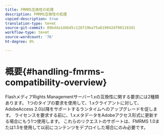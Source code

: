 ```yaml
---
title: FMRMS互換性の処理
description: FMRMS互換性の処理
copied-description: true
translation-type: tm+mt
source-git-commit: 89bdda1d4bd5c126f19ba75a819942df901183d1
workflow-type: tm+mt
source-wordcount: '76'
ht-degree: 0%

---
```



# 概要{#handling-fmrms-compatibility-overview}

FlashメディアRights Managementサーバー1.xの互換性に関する要求には2種類あります。 1つのタイプの要求を使用して、1.xクライアントに対して、AdobeAccess 2.0以降をサポートするランタイムへのアップグレードを促します。 ライセンスを要求する前に、1.xメタデータをAdobeアクセス形式に更新する場合にもう1つ使用します。 これらのリクエストのサポートは、FMRMS 1.0または1.5を使用して以前にコンテンツをデプロイした場合にのみ必要です。
